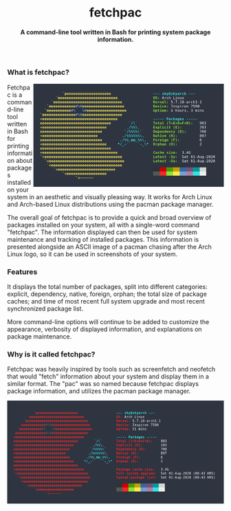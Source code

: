 <h1 align="center">fetchpac</h1>

<h4 align="center">A command-line tool written in Bash for printing system package information.</h4>
<br>

### What is fetchpac?

<img src="./assets/showcase/showcase_01.png" alt="" align="right" height="240px">

Fetchpac is a command-line tool written in Bash for printing information about packages installed on your system in an aesthetic and visually pleasing way. It works for Arch Linux and Arch-based Linux distributions using the pacman package manager.

The overall goal of fetchpac is to provide a quick and broad overview of packages installed on your system, all with a single-word command "fetchpac". The information displayed can then be used for system maintenance and tracking of installed packages. This information is presented alongside an ASCII image of a pacman chasing after the Arch Linux logo, so it can be used in screenshots of your system.

### Features

It displays the total number of packages, split into different categories: explicit, dependency, native, foreign, orphan; the total size of package caches; and time of most recent full system upgrade and most recent synchronized package list.

More command-line options will continue to be added to customize the appearance, verbosity of displayed information, and explanations on package maintenance.

### Why is it called fetchpac?

Fetchpac was heavily inspired by tools such as screenfetch and neofetch that would "fetch" information about your system and display them in a similar format. The "pac" was so named because fetchpac displays package information, and utilizes the pacman package manager.  

<p align="center">
  <img src="./assets/showcase/showcase_02.png" alt="" height="240px">
</p>
